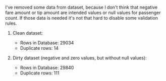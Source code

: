 I've removed some data from dataset, because I don't think that negative fare amount or tip amount are intended values or null values for passenger count.
If those data is needed it's not that hard to disable some validation rules.

1. Clean dataset:
    * Rows in Database: 29034
    * Duplicate rows: 14


2. Dirty dataset (negative and zero values, but without null values):
    * Rows in Database: 29840
    * Duplicate rows: 111
